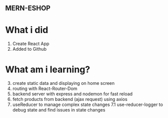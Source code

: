 ## MERN-ESHOP

# What i did

1. Create React App
2. Added to Github

# What am i learning?

3. create static data and displaying on home screen
4. routing with React-Router-Dom
5. backend server with express and nodemon for fast reload
6. fetch products from backend (ajax request) using axios
7. useReducer to manage complex state changes
   7.1 use-reducer-logger to debug state and find issues in state changes
